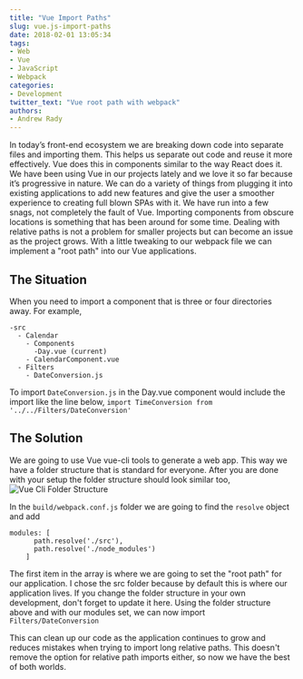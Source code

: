 ```yaml
---
title: "Vue Import Paths"
slug: vue.js-import-paths
date: 2018-02-01 13:05:34
tags:
- Web
- Vue
- JavaScript
- Webpack
categories:
- Development
twitter_text: "Vue root path with webpack"
authors: 
- Andrew Rady
---
```


In today’s front-end ecosystem we are breaking down code into separate files and importing them. This helps us separate out code and reuse it more effectively. Vue does this in components similar to the way React does it. We have been using Vue in our projects lately and we love it so far because it’s progressive in nature. We can do a variety of things from plugging it into existing applications to add new features and give the user a smoother experience to creating full blown SPAs with it. We have run into a few snags, not completely the fault of Vue. Importing components from obscure locations is something that has been around for some time. Dealing with relative paths is not a problem for smaller projects but can become an issue as the project grows. With a little tweaking to our webpack file we can implement a "root path" into our Vue applications.

## The Situation
When you need to import a component that is three or four directories away. For example,
```
-src
  - Calendar
    - Components
      -Day.vue (current)
    - CalendarComponent.vue
  - Filters
    - DateConversion.js
```
To import `DateConversion.js` in the Day.vue component would include the import like the line below,
`import TimeConversion from '../../Filters/DateConversion'`

## The Solution
We are going to use Vue vue-cli tools to generate a web app. This way we have a folder structure that is standard for everyone. After you are done with your setup the folder structure should look similar too,
![Vue Cli Folder Structure](/images/vue-cli-folder-structure.png)

In the `build/webpack.conf.js` folder we are going to find the `resolve` object and add 
```
modules: [
      path.resolve('./src'),
      path.resolve('./node_modules')
    ]
```
The first item in the array is where we are going to set the "root path" for our application. I chose the src folder because by default this is where our application lives. If you change the folder structure in your own development, don't forget to update it here. Using the folder structure above and with our modules set, we can now import
`Filters/DateConversion`

This can clean up our code as the application continues to grow and reduces mistakes when trying to import long relative paths. This doesn't remove the option for relative path imports either, so now we have the best of both worlds.


